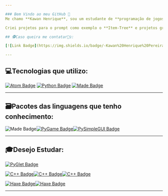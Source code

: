 ```yaml
---

### Bem Vindo ao meu GitHub 👋
Me chamo **Kawan Henrique**, sou um estudante de **programação de jogos**.

Criei projetos para o prompt como exemplo o **Item-Tree** e projetos graficos como exemplo o **GuyGun**.

## 🕵️Caso queira me contatar🕵️‍♀️:

[![Link Badge](https://img.shields.io/badge/-Kawan%20Henrique%20Pereira-7AA5FF?&style=for-the-badge&logoColor=white&logo=linkedin)](https://www.linkedin.com/in/kawan-henrique-pereira/) [![Gmail Badge](https://img.shields.io/badge/-kawan.inf@gmail.com-E72D2D?&style=for-the-badge&logoColor=white&logo=gmail)]()

---
```


## 💻Tecnologias que utilizo:

[![Atom Badge](https://img.shields.io/badge/-Atom-2DE0A7?&logo=atom&labelColor=2e3440&style=for-the-badge&logoColor=2DE0A7)](https://atom.io/)
[![Python Badge](https://img.shields.io/badge/-PYTHON-678BDC?&logo=python&labelColor=2e3440&style=for-the-badge&logoColor=678BDC)](https://www.python.org/)
[![Made Badge](https://img.shields.io/badge/-GIT-CC6666?&labelColor=2e3440&style=for-the-badge&logoColor=CC6666&logo=git)](https://git-scm.com/)

---
## 🗃Pacotes das linguagens que tenho conhecimento:
![Made Badge](https://img.shields.io/badge/-Packages%20Python-678BDC?&labelColor=FFDB7D&style=for-the-badge&logoColor=678BDC)[![PyGame Badge](https://img.shields.io/badge/-ARCADE-678BDC?&logo=pypi&labelColor=2e3440&style=for-the-badge&logoColor=678BDC)](https://www.pygame.org/docs/)[![PySimpleGUI Badge](https://img.shields.io/badge/-PYSimplegui-678BDC?&logo=pypi&labelColor=2e3440&style=for-the-badge&logoColor=678BDC)](https://github.com/PySimpleGUI)

---
## 🎓Desejo Estudar:
[![PyGlet Badge](https://img.shields.io/badge/-PYGlet-678BDC?&logo=pypi&labelColor=2e3440&style=for-the-badge&logoColor=678BDC)](https://github.com/pyglet/pyglet)

[![C++ Badge](https://img.shields.io/badge/-C++-7AA5FF?&logo=C%2B%2B&labelColor=2e3440&style=for-the-badge&logoColor=7AA5FF)](https://www.cplusplus.com/)[![C++ Badge](https://img.shields.io/badge/-SFML-7AA5FF?&labelColor=2e3440&style=for-the-badge&logoColor=7AA5FF&logo=hack-the-box)](https://www.sfml-dev.org/index.php)[![C++ Badge](https://img.shields.io/badge/-Dear%20IM%20GUi-7AA5FF?labelColor=2e3440&style=for-the-badge&logoColor=7AA5FF&logo=hack-the-box)](https://github.com/ocornut/imgui)

[![Haxe Badge](https://img.shields.io/badge/-HaxE-E88E2C?&logo=Haxe&labelColor=2e3440&style=for-the-badge&logoColor=E88E2C)](https://haxe.org/)[![Haxe Badge](https://img.shields.io/badge/-Heaps-E88E2C?&labelColor=2e3440&style=for-the-badge&logoColor=E88E2C&logo=hack-the-box)](https://heaps.io/)

---
